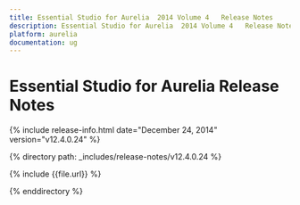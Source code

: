 ```yaml
---
title: Essential Studio for Aurelia  2014 Volume 4   Release Notes  
description: Essential Studio for Aurelia  2014 Volume 4   Release Notes  
platform: aurelia
documentation: ug
---
```


# Essential Studio for Aurelia  Release Notes  

{% include release-info.html date="December 24, 2014"  version="v12.4.0.24" %} 


{% directory path: _includes/release-notes/v12.4.0.24 %}

{% include {{file.url}} %}

{% enddirectory %}